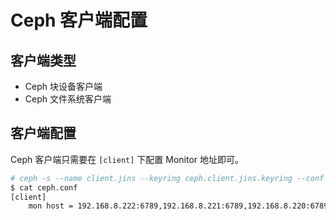 # Ceph 客户端配置

## 客户端类型

* Ceph 块设备客户端
* Ceph 文件系统客户端

## 客户端配置

Ceph 客户端只需要在 `[client]` 下配置 Monitor 地址即可。

```sh
# ceph -s --name client.jins --keyring ceph.client.jins.keyring --conf ceph.conf
$ cat ceph.conf
[client]
    mon host = 192.168.8.222:6789,192.168.8.221:6789,192.168.8.220:6789
```